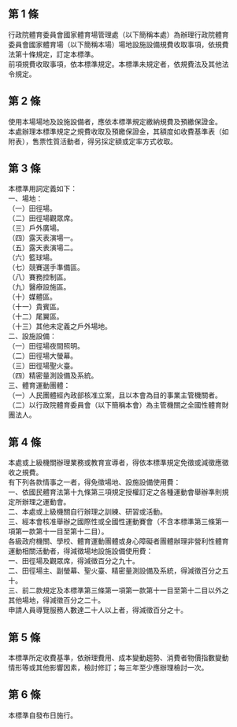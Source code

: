 第 1 條
-------
行政院體育委員會國家體育場管理處（以下簡稱本處）為辦理行政院體育  
委員會國家體育場（以下簡稱本場）場地設施設備規費收取事項，依規費  
法第十條規定，訂定本標準。  
前項規費收取事項，依本標準規定。本標準未規定者，依規費法及其他法  
令規定。

第 2 條
-------
使用本場場地及設施設備者，應依本標準規定繳納規費及預繳保證金。  
本處辦理本標準規定之規費收取及預繳保證金，其額度如收費基準表（如  
附表），售票性質活動者，得另採定額或定率方式收取。

第 3 條
-------
本標準用詞定義如下：  
一、場地：  
（一）田徑場。  
（二）田徑場觀眾席。  
（三）戶外廣場。  
（四）露天表演場一。  
（五）露天表演場二。  
（六）籃球場。  
（七）競賽選手準備區。  
（八）賽務控制區。  
（九）醫療設施區。  
（十）媒體區。  
（十一）貴賓區。  
（十二）尾翼區。  
（十三）其他未定義之戶外場地。  
二、設施設備：  
（一）田徑場夜間照明。  
（二）田徑場大螢幕。  
（三）田徑場聖火臺。  
（四）精密量測設備及系統。  
三、體育運動團體：  
（一）人民團體經內政部核准立案，且以本會為目的事業主管機關者。  
（二）以行政院體育委員會（以下簡稱本會）為主管機關之全國性體育財  
      團法人。

第 4 條
-------
本處或上級機關辦理業務或教育宣導者，得依本標準規定免徵或減徵應徵  
收之規費。  
有下列各款情事之一者，得免徵場地、設施設備使用費：  
一、依國民體育法第十九條第三項規定授權訂定之各種運動會舉辦準則規  
    定所辦理之運動會。  
二、本處或上級機關自行辦理之訓練、研習或活動。  
三、經本會核准舉辦之國際性或全國性運動賽會（不含本標準第三條第一  
    項第一款第十一目至第十二目）。  
各級政府機關、學校、體育運動團體或身心障礙者團體辦理非營利性體育  
運動相關活動者，得減徵場地設施設備使用費：  
一、田徑場及觀眾席，得減徵百分之九十。  
二、田徑場主、副螢幕、聖火臺、精密量測設備及系統，得減徵百分之五  
    十。  
三、前二款規定及本標準第三條第一項第一款第十一目至第十二目以外之  
    其他場地，得減徵百分之二十。  
申請人員導覽服務人數達二十人以上者，得減徵百分之十。

第 5 條
-------
本標準所定收費基準，依辦理費用、成本變動趨勢、消費者物價指數變動  
情形等或其他影響因素，檢討修訂；每三年至少應辦理檢討一次。

第 6 條
-------
本標準自發布日施行。

